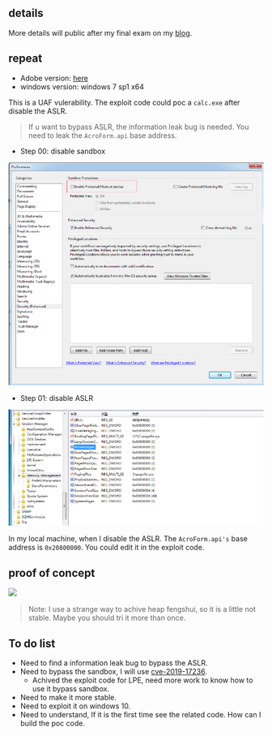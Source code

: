 ## details

More details will public after my final exam on my [blog](https://redogwu.github.io/).

## repeat

-   Adobe version: [here](ftp://ftp.adobe.com/pub/adobe/reader/win/AcrobatDC/1901220034/)
-   windows version: windows 7 sp1 x64

This is a UAF vulerability. The exploit code could poc a `calc.exe` after disable the ASLR.

>   If u want to bypass ASLR, the information leak bug is needed. You need to leak the `AcroForm.api` base address.

-   Step 00: disable sandbox

![](../img/RCE_01.png)

-   Step 01: disable ASLR

![](../img/RCE_00.png)

In my local machine, when I disable the ASLR. The `AcroForm.api's` base address is `0x20800000`. You could edit it in the exploit code.

## proof of concept

![](../img/cve-2019-8038.gif)

>   Note: I use a strange way to achive heap fengshui, so it is a little not stable. Maybe you should tri it more than once.

## To do list

-   Need to find a information leak bug to bypass the ASLR.
-   Need to bypass the sandbox, I will use [cve-2019-17236]().
    -   Achived the exploit code for LPE, need more work to know how to use it bypass sandbox.
-   Need to make it more stable.
-   Need to exploit it on windows 10.
-   Need to understand, If it is the first time see the related code. How can I build the poc code. 